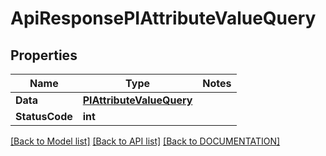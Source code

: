 # ApiResponsePIAttributeValueQuery

## Properties
Name | Type | Notes
------------ | ------------- | -------------
**Data** | **[**PIAttributeValueQuery**](../Model/PIAttributeValueQuery.md)**
**StatusCode** | **int**

[[Back to Model list]](../../DOCUMENTATION.md#documentation-for-models) [[Back to API list]](../../DOCUMENTATION.md#documentation-for-api-endpoints) [[Back to DOCUMENTATION]](../../DOCUMENTATION.md)
